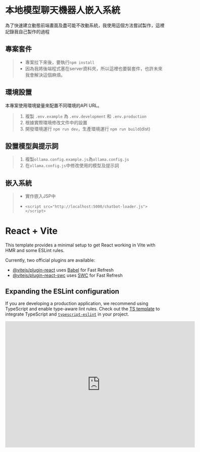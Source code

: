 # 本地模型聊天機器人嵌入系統
為了快速建立動態前端畫面及盡可能不改動系統，我使用這個方法嘗試製作，這裡記錄我自己製作的過程

## 專案套件
> - 專案拉下來後，要執行`npm install`
> - 因為我將後端程式塞在server資料夾，所以這裡也要裝套件，也許未來我會解決這個麻煩。

## 環境設置
本專案使用環境變量來配置不同環境的API URL。
> 1. 複製 `.env.example` 為 `.env.development` 和 `.env.production`
> 2. 根據實際環境修改文件中的設置
> 3. 開發環境運行 `npm run dev`，生產環境運行 `npm run build`(dist)

## 設置模型與提示詞
> 1. 複製`ollama.config.example.js`為`ollama.config.js`
> 2. 在`ollama.config.js`中修改使用的模型及提示詞

## 嵌入系統
> - 實作嵌入JSP中
> - ```
>   <script src="http://localhost:5000/chatbot-loader.js"></script>
>   ```

# React + Vite

This template provides a minimal setup to get React working in Vite with HMR and some ESLint rules.

Currently, two official plugins are available:

- [@vitejs/plugin-react](https://github.com/vitejs/vite-plugin-react/blob/main/packages/plugin-react/README.md) uses [Babel](https://babeljs.io/) for Fast Refresh
- [@vitejs/plugin-react-swc](https://github.com/vitejs/vite-plugin-react-swc) uses [SWC](https://swc.rs/) for Fast Refresh

## Expanding the ESLint configuration

If you are developing a production application, we recommend using TypeScript and enable type-aware lint rules. Check out the [TS template](https://github.com/vitejs/vite/tree/main/packages/create-vite/template-react-ts) to integrate TypeScript and [`typescript-eslint`](https://typescript-eslint.io) in your project.


<iframe src="http://localhost:5000" width="600" height="400" frameborder="0" z-index="999">click</iframe>

